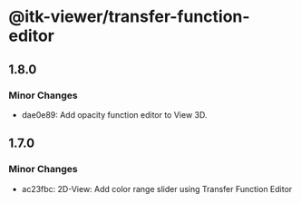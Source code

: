 # @itk-viewer/transfer-function-editor

## 1.8.0

### Minor Changes

- dae0e89: Add opacity function editor to View 3D.

## 1.7.0

### Minor Changes

- ac23fbc: 2D-View: Add color range slider using Transfer Function Editor
